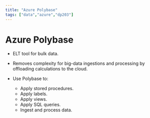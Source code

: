 ```yaml
---
title: "Azure Polybase"
tags: ["data","azure","dp203"]
---
```


# Azure Polybase

- ELT tool for bulk data.

- Removes complexity for big-data ingestions and processing by offloading calculations to the cloud.

- Use Polybase to:
    - Apply stored procedures.
    - Apply labels.
    - Apply views.
    - Apply SQL queries.
    - Ingest and process data.

